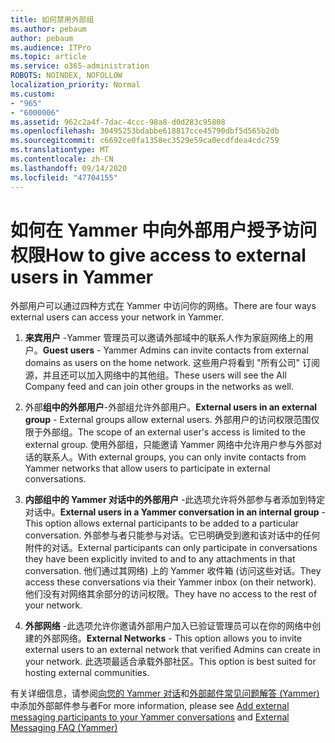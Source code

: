 ```yaml
---
title: 如何禁用外部组
ms.author: pebaum
author: pebaum
ms.audience: ITPro
ms.topic: article
ms.service: o365-administration
ROBOTS: NOINDEX, NOFOLLOW
localization_priority: Normal
ms.custom:
- "965"
- "6000006"
ms.assetid: 962c2a4f-7dac-4ccc-98a8-d0d283c95808
ms.openlocfilehash: 30495253bdabbe618817cce45790dbf5d565b2db
ms.sourcegitcommit: c6692ce0fa1358ec3529e59ca0ecdfdea4cdc759
ms.translationtype: MT
ms.contentlocale: zh-CN
ms.lasthandoff: 09/14/2020
ms.locfileid: "47704155"
---
```

# <a name="how-to-give-access-to-external-users-in-yammer"></a><span data-ttu-id="e243b-102">如何在 Yammer 中向外部用户授予访问权限</span><span class="sxs-lookup"><span data-stu-id="e243b-102">How to give access to external users in Yammer</span></span>

<span data-ttu-id="e243b-103">外部用户可以通过四种方式在 Yammer 中访问你的网络。</span><span class="sxs-lookup"><span data-stu-id="e243b-103">There are four ways external users can access your network in Yammer.</span></span>
  
1. <span data-ttu-id="e243b-104">**来宾用户** -Yammer 管理员可以邀请外部域中的联系人作为家庭网络上的用户。</span><span class="sxs-lookup"><span data-stu-id="e243b-104">**Guest users** - Yammer Admins can invite contacts from external domains as users on the home network.</span></span> <span data-ttu-id="e243b-105">这些用户将看到 "所有公司" 订阅源，并且还可以加入网络中的其他组。</span><span class="sxs-lookup"><span data-stu-id="e243b-105">These users will see the All Company feed and can join other groups in the networks as well.</span></span>

2. <span data-ttu-id="e243b-106">外部**组中的外部用户**-外部组允许外部用户。</span><span class="sxs-lookup"><span data-stu-id="e243b-106">**External users in an external group** - External groups allow external users.</span></span> <span data-ttu-id="e243b-107">外部用户的访问权限范围仅限于外部组。</span><span class="sxs-lookup"><span data-stu-id="e243b-107">The scope of an external user's access is limited to the external group.</span></span> <span data-ttu-id="e243b-108">使用外部组，只能邀请 Yammer 网络中允许用户参与外部对话的联系人。</span><span class="sxs-lookup"><span data-stu-id="e243b-108">With external groups, you can only invite contacts from Yammer networks that allow users to participate in external conversations.</span></span>

3. <span data-ttu-id="e243b-109">**内部组中的 Yammer 对话中的外部用户** -此选项允许将外部参与者添加到特定对话中。</span><span class="sxs-lookup"><span data-stu-id="e243b-109">**External users in a Yammer conversation in an internal group** - This option allows external participants to be added to a particular conversation.</span></span> <span data-ttu-id="e243b-110">外部参与者只能参与对话。它已明确受到邀和该对话中的任何附件的对话。</span><span class="sxs-lookup"><span data-stu-id="e243b-110">External participants can only participate in conversations they have been explicitly invited to and to any attachments in that conversation.</span></span> <span data-ttu-id="e243b-111">他们通过其网络) 上的 Yammer 收件箱 (访问这些对话。</span><span class="sxs-lookup"><span data-stu-id="e243b-111">They access these conversations via their Yammer inbox (on their network).</span></span> <span data-ttu-id="e243b-112">他们没有对网络其余部分的访问权限。</span><span class="sxs-lookup"><span data-stu-id="e243b-112">They have no access to the rest of your network.</span></span>

4. <span data-ttu-id="e243b-113">**外部网络** -此选项允许你邀请外部用户加入已验证管理员可以在你的网络中创建的外部网络。</span><span class="sxs-lookup"><span data-stu-id="e243b-113">**External Networks** - This option allows you to invite external users to an external network that verified Admins can create in your network.</span></span> <span data-ttu-id="e243b-114">此选项最适合承载外部社区。</span><span class="sxs-lookup"><span data-stu-id="e243b-114">This option is best suited for hosting external communities.</span></span>

<span data-ttu-id="e243b-115">有关详细信息，请参阅[向您的 Yammer 对话](https://docs.microsoft.com/yammer/work-with-external-users/add-external-participants)和[外部邮件常见问题解答 (Yammer) ](https://docs.microsoft.com/yammer/work-with-external-users/external-messaging-faq)中添加外部邮件参与者</span><span class="sxs-lookup"><span data-stu-id="e243b-115">For more information, please see [Add external messaging participants to your Yammer conversations](https://docs.microsoft.com/yammer/work-with-external-users/add-external-participants) and [External Messaging FAQ (Yammer)](https://docs.microsoft.com/yammer/work-with-external-users/external-messaging-faq)</span></span>
  